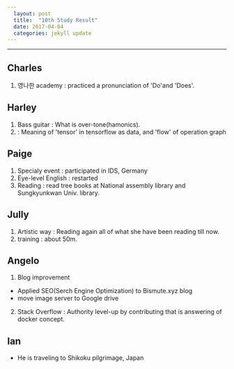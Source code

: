 ```yaml
---
  layout: post
  title:  "10th Study Result"
  date: 2017-04-04 
  categories: jekyll update
---
```

***


## **Charles**
1. 영나한 academy : practiced a pronunciation of 'Do'and 'Does'.


## **Harley**
1. Bass guitar : What is over-tone(hamonics). 
2. : Meaning of 'tensor' in tensorflow as data, and 'flow' of operation graph


## **Paige**
1. Specialy event : participated in IDS, Germany
2. Eye-level English : restarted
3. Reading : read tree books at National assembly library and Sungkyunkwan Univ. library. 


## **Jully**
1. Artistic way : Reading again all of what she have been reading till now.
2. training : about 50m.


## **Angelo**
1. Blog improvement 
- Applied SEO(Serch Engine Optimization) to Bismute.xyz blog
- move image server to Google drive
2. Stack Overflow : Authority level-up by contributing that is answering of docker concept.


## **Ian**
- He is traveling to Shikoku pilgrimage, Japan


